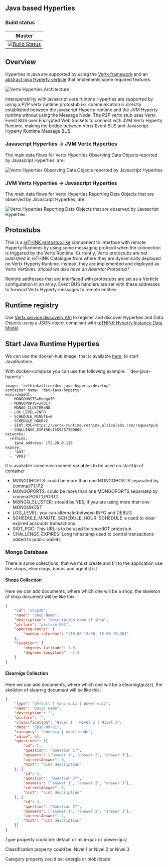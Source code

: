 ## Java based Hyperties
### Build status

| Master                                   |
| ---------------------------------------- |
| [![Build Status](https://travis-ci.org/reTHINK-project/dev-java-hyperty.svg?branch=master)](https://travis-ci.org/reTHINK-project/dev-java-hyperty) |


## Overview
Hyperties in java are supported by using the [Vertx framework](http://vertx.io/) and an [abstract java Hyperty verticle](abstract-hyperty.md) that implements some required features.

![Vertx Hyperties Architecture](jvm-abstract-hyperty.png)

Interoperability with javascript core runtime Hyperties are  supported by using a P2P vertx runtime protostub i.e. communication is directly established between the javascript Hyperty runtime and the JVM Hyperty runtime without using the Message Node. The P2P vertx stub uses Vertx Event BUS over Encrypted Web Sockets to connect with JVM Vertx Hyperty Runtime, making the bridge between Vertx Event BUS and Javascript Hyperty Runtime Message BUS.

### Javascript Hyperties -> JVM Vertx Hyperties

The main data flows for Vertx Hyperties Observing Data Objects reported by Javascript Hyperties, are:

![Vertx Hyperties Observing Data Objects reported by Javascript Hyperties](observer-interoperability.png)

### JVM Vertx Hyperties -> Javascript Hyperties

The main data flows for Vertx Hyperties Reporting Data Objects that are observed by Javascript Hyperties, are:

![Vertx Hyperties Reporting Data Objects that are observed by Javascript Hyperties](reporter-interoperability.png)

## Protostubs

This is a [reTHINK protostub like](https://rethink-project.github.io/specs/concepts/protofly/) component to interface with remote Hyperty Runtimes by using some messaging protocol when the connection is triggered by the Vertx Runtime. Currently, Vertx protostubs are not published in reTHINK Catalogue from where they are dynamically deployed on Vertx Hyperty Runtime. Instead, they are implemented and deployed as Vertx Verticles. *should we also have an Abstract Protostub?*

Remote addresses that are interfaced with protostubs are set as a Verticle configuration in an array. Event BUS handlers are set with these addresses to forward Vertx Hyperty messages to remote entities.

## Runtime registry

Use [Vertx service discovery API](http://vertx.io/docs/vertx-service-discovery) to register and discover Hyperties and Data Objects  using a JSON object compliant with [reTHINK Hyperty Instance Data Model](https://rethink-project.github.io/specs/datamodel/core/hyperty-registry/readme/).



## Start Java Runtime Hyperties

We can use the docker-hub image, that is available [here](https://hub.docker.com/r/rethinkaltice/dev-java-hyperty/), to start JavaRuntime. 

With docker-compose you can use the following example:
`  'dev-java-hyperty':

    image: 'rethinkaltice/dev-java-hyperty:develop'
    container_name: "dev-java-hyperty"
    environment:
      - MONGOHOSTS=MongoIP
      - MONGOPORTS=27017
      - MONGO_CLUSTER=NO
      - LOG_LEVEL=INFO
      - SCHEDULE_MINUTE=0
      - SCHEDULE_HOUR=2
      - SIOT_POC=https://vertx-runtime.rethink.alticelabs.com/requestpub
      - CHALLENGE_EXPIRE=1559257200000
    networks:
      rethink:
        ipv4_address: 172.20.0.128
    expose:
      - '443'
      - '9091'` 
It is available some environment variables to be used on startUp of container

- MONGOHOSTS: could be more than one MONGOHOSTS separated by comma:IP1,IP2
- MONGOPORTS: could be more than one MONGOPORTS separated by comma:PORT1,PORT2
- MONGO_CLUSTER: should be YES, if you are using more than one MONGOHOST
- LOG_LEVEL: you can alternate between INFO and DEBUG
- SCHEDULE_MINUTE, SCHEDULE_HOUR: SCHEDULE is used to clear expired accounts transactions
- SIOT_POC: This URL is to be used for smartIOT protostub
- CHALLENGE_EXPIRES: Long timestamp used to control transactions added to public wallets



### Mongo Database
There is some collections, that we must create and fill to the application use like shops, elearnings, bonus and agentsList

#### Shops Collection
Here we can add documents, where which one will be a shop, the skeleton of shop document will be like this:


```json
{
	"id": "shopID",
	"name": "Shop Name",
	"description": "description name of shop",
	"picture": "picture URL",
	"opening-hours": {
		"monday-saturday": "[10:00-13:00, 15:00-19:30]"
	},
	"location": {
		"degrees-latitude": 1.0,
		"degrees-longitude": -1.0
	}
}
```

#### Elearnigs Collection

Here we can add documents, where which one will be a elearnig(quizz), the skeleton of elearnig document will be like this:


```json
{
	"type": "default | mini-quiz | power-quiz",
	"name": "Quizz name",
	"description": "",
	"picture": "",
	"classification": "Nível 1 | Nível 2 | Nível 3",
	"date": "2018-09-01",
	"category": "energia | mobilidade",
	"value": 65,
	"questions": [{
		"id": 1,
		"question": "Question 1?",
		"answers": ["answer 1", "answer 2", "answer 3"],
		"correctAnswer": 0,
		"hint": "hint description"
	}, {
		"id": 2,
		"question": "Question 2?",
		"answers": ["answer 1", "answer 2", "answer 3"],
		"correctAnswer": 1,
		"hint": "hint description"
	}, {
		"id": 3,
		"question": "Question 3?",
		"answers": ["answer 1", "answer 2", "answer 3"],
		"correctAnswer": 2,
		"hint": "hint description"
	}]
}
```



Type property could be: default or mini-quiz or power-quiz

Classification property could be: Nível 1 or Nível 2 or Nível 3

Category property could be: energia or mobilidade

